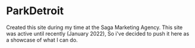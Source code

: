 # ParkDetroit
Created this site during my time at the Saga Marketing Agency. This site was active until recently (January 2022), So i've decided to push it here as a showcase of what I can do.